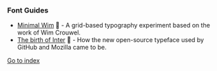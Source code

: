 ### Font Guides

- [Minimal Wim](https://raffinaderij.booreiland.amsterdam/minimalwim/) :gift_heart: - A grid-based typography experiment based on the work of Wim Crouwel.
- [The birth of Inter](https://www.figma.com/blog/the-birth-of-inter/#where-did-you-decide-to-start) :gift_heart: - How the new open-source typeface used by GitHub and Mozilla came to be.

[Go to index](https://github.com/cdleon/awesome-front-end#index)
